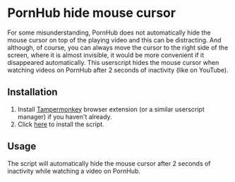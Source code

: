 # PornHub hide mouse cursor

For some misunderstanding, PornHub does not automatically hide the mouse cursor on top of the playing video and this can be distracting. And although, of course, you can always move the cursor to the right side of the screen, where it is almost invisible, it would be more convenient if it disappeared automatically. This userscript hides the mouse cursor when watching videos on PornHub after 2 seconds of inactivity (like on YouTube).

## Installation

1. Install [Tampermonkey](https://www.tampermonkey.net/) browser extension (or a similar userscript manager) if you haven't already.
2. Click [here](https://raw.githubusercontent.com/gugglegum/pornhub-hide-mouse-cursor/master/pornhub-hide-mouse-cursor.user.js) to install the script.

## Usage

The script will automatically hide the mouse cursor after 2 seconds of inactivity while watching a video on PornHub.
